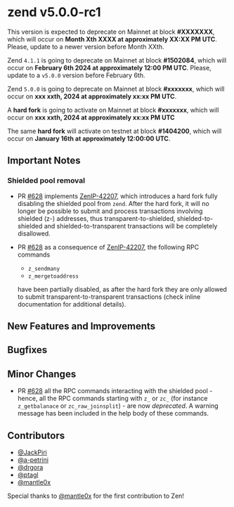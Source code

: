 zend v5.0.0-rc1
=========

This version is expected to deprecate on Mainnet at block **#XXXXXXX**, which will occur on **Month Xth XXXX at approximately XX:XX PM UTC**. Please, update to a newer version before Month XXth.

Zend `4.1.1` is going to deprecate on Mainnet at block **#1502084**, which will occur on **February 6th 2024 at approximately 12:00 PM UTC**. Please, update to a `v5.0.0` version before February 6th.

Zend `5.0.0` is going to deprecate on Mainnet at block **#xxxxxxx**, which will occur on **xxx xxth, 2024 at approximately xx:xx PM UTC**.

A **hard fork** is going to activate on Mainnet at block **#xxxxxxx**, which will occur on **xxx xxth, 2024 at approximately xx:xx PM UTC**

The same **hard fork** will activate on testnet at block **#1404200**, which will occur on **January 16th at approximately 12:00:00 UTC**.

## Important Notes

### Shielded pool removal
- PR [#628](https://github.com/HorizenOfficial/zen/pull/628) implements [ZenIP-42207](https://github.com/HorizenOfficial/ZenIPs/blob/master/zenip-42207.md), which introduces a hard fork fully disabling the shielded pool from `zend`. After the hard fork, it will no longer be possible to submit and process transactions involving shielded (z-) addresses, thus transparent-to-shielded, shielded-to-shielded and shielded-to-transparent transactions will be completely disallowed.
- PR [#628](https://github.com/HorizenOfficial/zen/pull/628) as a consequence of [ZenIP-42207](https://github.com/HorizenOfficial/ZenIPs/blob/master/zenip-42207.md), the following RPC commands
    - `z_sendmany`
    - `z_mergetoaddress`

    have been partially disabled, as after the hard fork they are only allowed to submit transparent-to-transparent transactions (check inline documentation for additional details).

## New Features and Improvements

## Bugfixes

## Minor Changes
- PR [#628](https://github.com/HorizenOfficial/zen/pull/628) all the RPC commands interacting with the shielded pool - hence, all the RPC commands starting with `z_` or `zc_` (for instance `z_getbalanace` or `zc_raw_joinsplit`) - are now *deprecated*. A warning message has been included in the help body of these commands.

## Contributors

* [@JackPiri](https://github.com/JackPiri)
* [@a-petrini](https://github.com/a-petrini)
* [@drgora](https://github.com/drgora)
* [@ptagl](https://github.com/ptagl)
* [@mantle0x](https://github.com/mantle0x)

Special thanks to [@mantle0x](https://github.com/mantle0x) for the first contribution to Zen!
